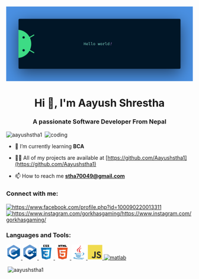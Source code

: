 ![logo](https://github.com/Nishan-Pradhan06/Nishan-Pradhan06/blob/main/banner.png)
<h1 align="center">Hi 👋, I'm Aayush Shrestha</h1>
<h3 align="center">A passionate Software Developer From Nepal</h3>
<img align="right" alt="coding" width="400" src="https://camo.githubusercontent.com/00e8addb7787601f64bbe2d4c9a962cea8ce7d3f49a151dd2a119966e0732419/68747470733a2f2f632e74656e6f722e636f6d2f5f444f426a6e4773705941414141414d2f636f64652d636f64696e672e676966">


<p align="left"> <img src="https://komarev.com/ghpvc/?username=aayushstha1&label=Profile%20views&color=0e75b6&style=flat" alt="aayushstha1" /> </p>

- 🌱 I’m currently learning **BCA**

- 👨‍💻 All of my projects are available at [https://github.com/Aayushstha1](https://github.com/Aayushstha1)

- 📫 How to reach me **stha70049@gmail.com**

<h3 align="left">Connect with me:</h3>
<p align="left">
<a href="https://fb.com/https://www.facebook.com/profile.php?id=100090220013311" target="blank"><img align="center" src="https://raw.githubusercontent.com/rahuldkjain/github-profile-readme-generator/master/src/images/icons/Social/facebook.svg" alt="https://www.facebook.com/profile.php?id=100090220013311" height="30" width="40" /></a>
<a href="https://instagram.com/https://www.instagram.com/gorkhasgaming/https://www.instagram.com/gorkhasgaming/" target="blank"><img align="center" src="https://raw.githubusercontent.com/rahuldkjain/github-profile-readme-generator/master/src/images/icons/Social/instagram.svg" alt="https://www.instagram.com/gorkhasgaming/https://www.instagram.com/gorkhasgaming/" height="30" width="40" /></a>
</p>

<h3 align="left">Languages and Tools:</h3>
<p align="left"> <a href="https://www.cprogramming.com/" target="_blank" rel="noreferrer"> <img src="https://raw.githubusercontent.com/devicons/devicon/master/icons/c/c-original.svg" alt="c" width="40" height="40"/> </a> <a href="https://www.w3schools.com/cpp/" target="_blank" rel="noreferrer"> <img src="https://raw.githubusercontent.com/devicons/devicon/master/icons/cplusplus/cplusplus-original.svg" alt="cplusplus" width="40" height="40"/> </a> <a href="https://www.w3schools.com/css/" target="_blank" rel="noreferrer"> <img src="https://raw.githubusercontent.com/devicons/devicon/master/icons/css3/css3-original-wordmark.svg" alt="css3" width="40" height="40"/> </a> <a href="https://www.w3.org/html/" target="_blank" rel="noreferrer"> <img src="https://raw.githubusercontent.com/devicons/devicon/master/icons/html5/html5-original-wordmark.svg" alt="html5" width="40" height="40"/> </a> <a href="https://www.java.com" target="_blank" rel="noreferrer"> <img src="https://raw.githubusercontent.com/devicons/devicon/master/icons/java/java-original.svg" alt="java" width="40" height="40"/> </a> <a href="https://developer.mozilla.org/en-US/docs/Web/JavaScript" target="_blank" rel="noreferrer"> <img src="https://raw.githubusercontent.com/devicons/devicon/master/icons/javascript/javascript-original.svg" alt="javascript" width="40" height="40"/> </a> <a href="https://www.mathworks.com/" target="_blank" rel="noreferrer"> <img src="https://upload.wikimedia.org/wikipedia/commons/2/21/Matlab_Logo.png" alt="matlab" width="40" height="40"/> </a> </p>

<p>&nbsp;<img align="center" src="https://github-readme-stats.vercel.app/api?username=aayushstha1&show_icons=true&locale=en" alt="aayushstha1" /></p>
